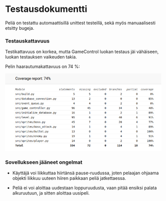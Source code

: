 # Testausdokumentti

Peliä on testattu automaattisillä unittest testeillä, sekä myös manuaalisesti etsitty bugeja.

### Testauskattavuus
Testikattavuus on korkea, mutta GameControl luokan testaus jäi vähäiseen, luokan testauksen vaikeuden takia.

Pelin haarautumakattavuus on 74 %:

![](./kuvat/testi_kattavuus.png)

### Sovellukseen jääneet ongelmat

- Käyttäjä voi liikkuttaa hiirtänsä pause-ruudussa, joten pelaajan ohjaama objekti liikkuu uuteen hiiren paikkaan peliä jatkettaessa.

- Peliä ei voi aloittaa uudestaan loppuruudusta, vaan pitää ensiksi palata alkuruutuun, ja sitten aloittaa uusipeli.
